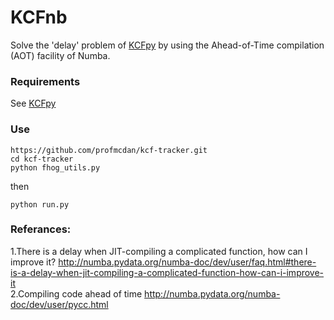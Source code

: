 # KCFnb
Solve the 'delay' problem of [KCFpy](https://github.com/uoip/KCFpy) by using the Ahead-of-Time compilation (AOT) facility of Numba.

### Requirements
See [KCFpy](https://github.com/uoip/KCFpy)

### Use
```shell
https://github.com/profmcdan/kcf-tracker.git
cd kcf-tracker
python fhog_utils.py
```
then
```
python run.py
```

### Referances:
1.There is a delay when JIT-compiling a complicated function, how can I improve it? http://numba.pydata.org/numba-doc/dev/user/faq.html#there-is-a-delay-when-jit-compiling-a-complicated-function-how-can-i-improve-it<br>
2.Compiling code ahead of time http://numba.pydata.org/numba-doc/dev/user/pycc.html

